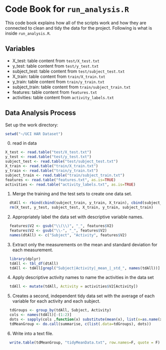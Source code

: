 Code Book for `run_analysis.R`
===========

This code book explains how all of the scripts work and how they are connected to clean and tidy the data for the project. Following is what is inside `run_analysis.R`.

## Variables

  - X_test: table content from `test/X_test.txt`
  - y_test: table content from `test/y_test.txt`
  - subject_test: table content from `test/subject_test.txt`
  - X_train: table content from `train/X_train.txt`
  - y_train: table content from `train/y_train.txt`
  - subject_train: table content from `train/subject_train.txt`
  - features: table content from `features.txt`
  - activities: table content from `activity_labels.txt`

## Data Analysis Process  
Set up the work directory:

```r
setwd("~/UCI HAR Dataset")
```
  0. read in data
  
  ```r
  X_test <- read.table("test/X_test.txt")
  y_test <- read.table("test/y_test.txt")
  subject_test <- read.table("test/subject_test.txt")
  X_train <- read.table("train/X_train.txt")
  y_train <- read.table("train/y_train.txt")
  subject_train <- read.table("train/subject_train.txt")
  features <- read.table("features.txt", as.is=TRUE)
  activities <- read.table("activity_labels.txt", as.is=TRUE)
  ```
  1. Merge the training and the test sets to create one data set.
  
  ```r
    dtAll <- rbind(cbind(subject_train, y_train, X_train), cbind(subject_test, y_test, X_test))
    rm(X_test, y_test, subject_test, X_train, y_train, subject_train)
  ```
  2. Appropriately label the data set with descriptive variable names.
  
  ```r
    features$V2 <- gsub("\\(\\)", "_", features$V2)
    features$V2 <- gsub("\\-", "_", features$V2)
    names(dtAll) <- c("Subject", "Activity", features$V2)
  ```
  3. Extract only the measurements on the mean and standard deviation for each measurement.
  
  ```r  
    library(dplyr)
    tdAll <- tbl_df(dtAll)
    tdAll <- tdAll[grepl("Subject|Activity|_mean_|_std_", names(tdAll))]
  ``` 
  4. Apply descriptive activity names to name the activities in the data set
  
  ```r  
    tdAll <- mutate(tdAll, Activity = activities$V2[Activity])
  ```  
  5. Creates a second, independent tidy data set with the average of each variable for each activity and each subject.
  
  ```r  
    tdGroups <- group_by(tdAll, Subject, Activity)
    cols <- names(tdAll)[-(1:2)]
    dots <- sapply(cols ,function(x) substitute(mean(x), list(x=as.name(x))))
    tdMeanGroup <- do.call(summarise, c(list(.data=tdGroups), dots))
  ```  
  6. Write into a text file.
  
  ```r
    write.table(tdMeanGroup, "tidyMeanData.txt", row.names=F, quote = F)
  ```
